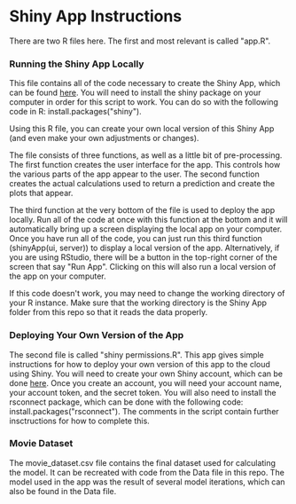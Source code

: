 # Shiny App Instructions

There are two R files here. The first and most relevant is called "app.R". 

### Running the Shiny App Locally
This file contains all of the code necessary to create the Shiny App, which can be found [here](https://kalebe.shinyapps.io/Box-Office-Predictions/).
You will need to install the shiny package on your computer in order for this script to work. 
You can do so with the following code in R: install.packages("shiny").

Using this R file, you can create your own local version of this Shiny App (and even make your own adjustments or changes). 

The file consists of three functions, as well as a little bit of pre-processing. 
The first function creates the user interface for the app. This controls how the various parts of the app appear to the user. 
The second function creates the actual calculations used to return a prediction and create the plots that appear. 

The third function at the very bottom of the file is used to deploy the app locally. 
Run all of the code at once with this function at the bottom and it will automatically bring up a screen displaying the local app on your computer. 
Once you have run all of the code, you can just run this third function (shinyApp(ui, server)) to display a local version of the app. 
Alternatively, if you are using RStudio, there will be a button in the top-right corner of the screen that say "Run App". Clicking on this will also run a local version of the app on your computer. 

If this code doesn't work, you may need to change the working directory of your R instance. Make sure that the working directory is the Shiny App folder from this repo so that it reads the data properly.


### Deploying Your Own Version of the App
The second file is called "shiny permissions.R". This app gives simple instructions for how to deploy your own version of this app to the cloud using Shiny. 
You will need to create your own Shiny account, which can be done [here](https://shinyapps.io). 
Once you create an account, you will need your account name, your account token, and the secret token. 
You will also need to install the rsconnect package, which can be done with the following code: install.packages("rsconnect").
The comments in the script contain further insctructions for how to complete this. 

### Movie Dataset
The movie_dataset.csv file contains the final dataset used for calculating the model. It can be recreated with code from the Data file in this repo.
The model used in the app was the result of several model iterations, which can also be found in the Data file. 

